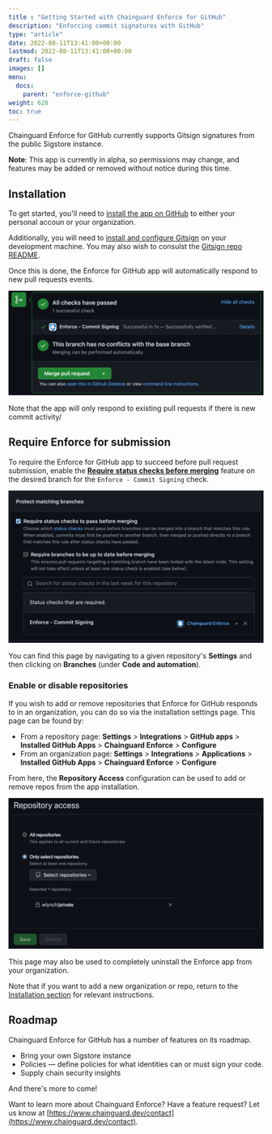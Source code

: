 ```yaml
---
title : "Getting Started with Chainguard Enforce for GitHub"
description: "Enforcing commit signatures with GitHub"
type: "article"
date: 2022-08-11T13:41:00+00:00
lastmod: 2022-08-11T13:41:00+00:00
draft: false
images: []
menu:
  docs:
    parent: "enforce-github"
weight: 620
toc: true
---
```


Chainguard Enforce for GitHub currently supports Gitsign signatures from the public Sigstore instance.

**Note**: This app is currently in alpha, so permissions may change, and features may be added or removed without notice during this time.

## Installation

To get started, you'll need to [install the app on GitHub](../install-enforce-github/) to either your personal accoun or your organization.

Additionally, you will need to [install and configure Gitsign](https://docs.sigstore.dev/gitsign/installation) on your development machine. You may also wish to consulst the [Gitsign repo README](https://github.com/sigstore/gitsign/blob/main/README.md).

Once this is done, the Enforce for GitHub app will automatically respond to new pull requests events.

![Review that checks have passed](check.png)

Note that the app will only respond to existing pull requests if there is new commit activity/

## Require Enforce for submission

To require the Enforce for GitHub app to succeed before pull request submission, enable the **[Require status checks before merging](https://docs.github.com/en/repositories/configuring-branches-and-merges-in-your-repository/defining-the-mergeability-of-pull-requests/about-protected-branches#require-status-checks-before-merging)** feature on the desired branch for the `Enforce - Commit Signing` check.

![Protect branches with Chainguard Enforce](protected-branch.png)

You can find this page by navigating to a given repository's **Settings** and then clicking on **Branches** (under **Code and automation**).

### Enable or disable repositories

If you wish to add or remove repositories that Enforce for GitHub responds to in an organization, you can do so via the installation settings page. This page can be found by:

- From a repository page: **Settings** > **Integrations** > **GitHub apps** > **Installed GitHub Apps** > **Chainguard Enforce** > **Configure**
- From an organization page: **Settings** > **Integrations** > **Applications** > **Installed GitHub Apps** > **Chainguard Enforce** > **Configure**

From here, the **Repository Access** configuration can be used to add or remove repos from the app installation.

![Set Chainguard Enforce repository access](repo-access.png)

This page may also be used to completely uninstall the Enforce app from your organization.

Note that if you want to add a new organization or repo, return to the [Installation section](#installation) for relevant instructions.

## Roadmap

Chainguard Enforce for GitHub has a number of features on its roadmap.

- Bring your own Sigstore instance
- Policies — define policies for what identities can or must sign your code.
- Supply chain security insights

And there's more to come!

Want to learn more about Chainguard Enforce? Have a feature request? Let us know at [https://www.chainguard.dev/contact](https://www.chainguard.dev/contact).